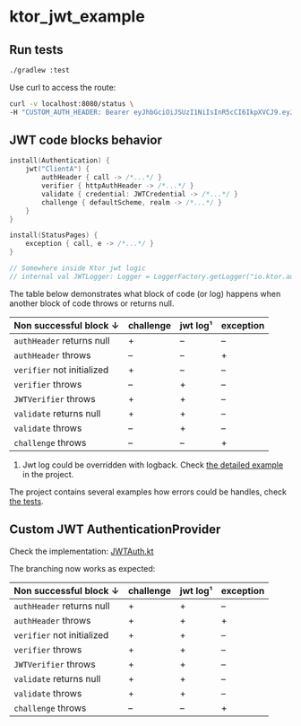 # ktor_jwt_example

## Run tests

```bash
./gradlew :test
```

Use curl to access the route:
```bash
curl -v localhost:8080/status \
-H "CUSTOM_AUTH_HEADER: Bearer eyJhbGciOiJSUzI1NiIsInR5cCI6IkpXVCJ9.eyJpc3MiOiJrdG9yX2p3dF9leGFtcGxlIiwiYXVkIjoiSGFiciIsImlhdCI6MTc1MDYxNzA0NiwiZXhwIjo2MTg1NDI2NzYwMCwic3ViIjoidGVzdF90b2tlbiIsIndlYl9pZCI6MSwib3MiOiJJT1MiLCJzY29wZXMiOlsiYWRtaW4iLCJhbmFseXRpY3MiXX0.AAnP9w7IFO9G86HJCBsLyounrRZXWsGYxgEObC2_2-pZjZ9TNn8gr_dIbP3GXTVKUH9QvYAhO2ZfXCcIPt32n26lHeXfTj46Gapri_p4Ewm9vofps3Y3s8CmbkDorh_LFSjIHecWX39ijafAKMQ_opiLZ-f8Ctz0U9GO_0fuW0OWwUnnO55AMTKplZRQc3Iqa3XrkVWN_ZIOU1NrmDuwkqvWgejlE_pPWlsvedPjcbssyVJEykoAs5EA5aA1PLt9ZSICMkFnDKhdGy5YvWpAp4WLfVxU59HJfDJb6XEXxawLTwzT1p75BncOg8N6_YzNwwmLZ9SIN6YL-GZj_hCm3g"
```

## JWT code blocks behavior

```Kotlin
install(Authentication) {
    jwt("ClientA") {
        authHeader { call -> /*...*/ }
        verifier { httpAuthHeader -> /*...*/ }
        validate { credential: JWTCredential -> /*...*/ }
        challenge { defaultScheme, realm -> /*...*/ }
    }
}

install(StatusPages) {
    exception { call, e -> /*...*/ }
}

// Somewhere inside Ktor jwt logic
// internal val JWTLogger: Logger = LoggerFactory.getLogger("io.ktor.auth.jwt")
```

The table below demonstrates what block of code (or log) happens when another block of code throws or returns null.

| Non successful block ↓     | challenge | jwt log¹ | exception |
|----------------------------|-----------|----------|-----------|
| `authHeader` returns null  | +         | –        | –         |
| `authHeader` throws        | –         | –        | +         |
| `verifier` not initialized | +         | –        | –         |
| `verifier` throws          | –         | +        | –         |
| `JWTVerifier` throws       | +         | +        | –         |
| `validate` returns null    | +         | +        | –         |
| `validate` throws          | –         | +        | –         |
| `challenge` throws         | –         | –        | +         |

1. Jwt log could be overridden with logback. Check [the detailed example](https://github.com/D00mch/ktor_jwt_example/blob/main/src/main/resources/logback.xml) in the project.

The project contains several examples how errors could be handles, check [the tests](https://github.com/D00mch/ktor_jwt_example/blob/main/test/kotlin/auth/AuthTest.kt).

## Custom JWT AuthenticationProvider

Check the implementation: [JWTAuth.kt](https://github.com/D00mch/ktor_jwt_example/blob/main/src/main/kotlin/auth/jwt/JWTAuth.kt)

The branching now works as expected:

| Non successful block ↓     | challenge | jwt log¹ | exception |
|----------------------------|-----------|----------|-----------|
| `authHeader` returns null  | +         | +        | –         |
| `authHeader` throws        | +         | +        | +         |
| `verifier` not initialized | +         | +        | –         |
| `verifier` throws          | +         | +        | –         |
| `JWTVerifier` throws       | +         | +        | –         |
| `validate` returns null    | +         | +        | –         |
| `validate` throws          | +         | +        | –         |
| `challenge` throws         | –         | –        | +         |
